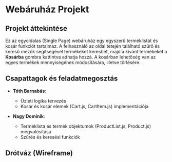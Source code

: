 # Webáruház Projekt

## Projekt áttekintése
Ez az egyoldalas (Single Page) webáruház egy egyszerű terméklistát és kosár funkciót tartalmaz. A felhasználó az oldal tetején található szűrő és kereső mezők segítségével termékeket kereshet, majd a kívánt termékeket a **Kosárba** gombra kattintva adhatja hozzá. A kosárban lehetőség van az egyes termékek mennyiségének módosítására, illetve törlésére.

## Csapattagok és feladatmegosztás

- **Tóth Barnabás**:  
  - Üzleti logika tervezés  
  - Kosár és kosár elemek (Cart.js, CartItem.js) implementációja

- **Nagy Dominik**:  
  - Terméklista és termék objektumok (ProductList.js, Product.js) megvalósítása  
  - Szűrés és keresési funkciók



## Drótváz (Wireframe)

